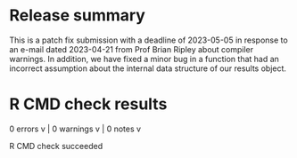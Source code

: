 # Release summary

This is a patch fix submission with a deadline of 2023-05-05 in response to 
an e-mail dated 2023-04-21 from Prof Brian Ripley about compiler warnings.  In addition, we have fixed a minor bug in a function that had an incorrect assumption about the internal data structure of our results object.

# R CMD check results

0 errors v | 0 warnings v | 0 notes v

R CMD check succeeded
